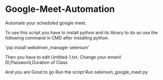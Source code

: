 # Google-Meet-Automation
Automate your scheduled google meet.

To use this script you have to install python and its library to do so use the following command in 
CMD after installing python.

'pip install webdriver_manager selenium'

Then you have to edit Untitled-1.txt. Change your emanil ID,Password,Duration of Class

And you are Good to go Run the script
Run selenium_google_meet.py

